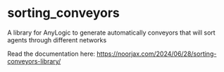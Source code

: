 # sorting_conveyors
A library for AnyLogic to generate automatically conveyors that will sort agents through different networks

Read the documentation here:
https://noorjax.com/2024/06/28/sorting-conveyors-library/
